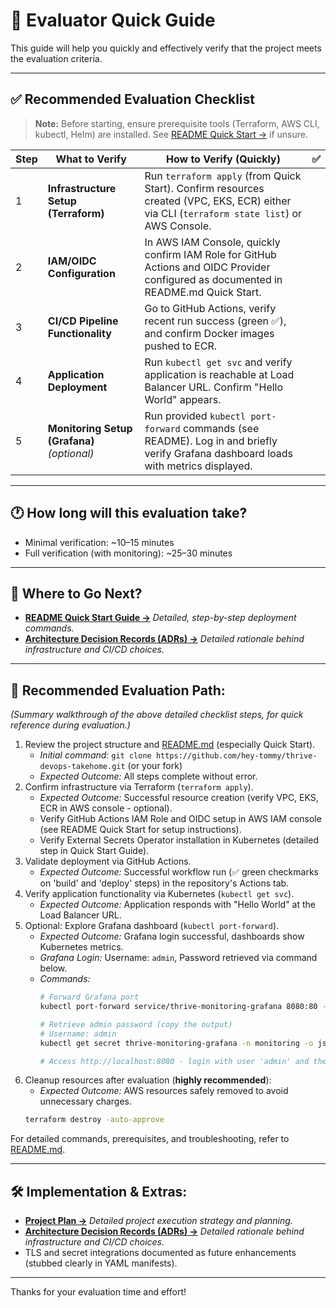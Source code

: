 # 🚩 Evaluator Quick Guide
This guide will help you quickly and effectively verify that the project meets the evaluation criteria.

---

## ✅ Recommended Evaluation Checklist

> **Note:** Before starting, ensure prerequisite tools (Terraform, AWS CLI, kubectl, Helm) are installed. See [README Quick Start →](README.md#quick-start-guide) if unsure.

| Step | What to Verify | How to Verify (Quickly) | ✅ |
|------|----------------|-------------------------|----|
| 1 | **Infrastructure Setup (Terraform)** | Run `terraform apply` (from Quick Start). Confirm resources created (VPC, EKS, ECR) either via CLI (`terraform state list`) or AWS Console. |  |
| 2 | **IAM/OIDC Configuration** | In AWS IAM Console, quickly confirm IAM Role for GitHub Actions and OIDC Provider configured as documented in README.md Quick Start. |  |
| 3 | **CI/CD Pipeline Functionality** | Go to GitHub Actions, verify recent run success (green ✅), and confirm Docker images pushed to ECR. |  |
| 4 | **Application Deployment** | Run `kubectl get svc` and verify application is reachable at Load Balancer URL. Confirm "Hello World" appears. |  |
| 5 | **Monitoring Setup (Grafana)** *(optional)* | Run provided `kubectl port-forward` commands (see README). Log in and briefly verify Grafana dashboard loads with metrics displayed. |  |

---

## 🕐 How long will this evaluation take?
- Minimal verification: ~10–15 minutes  
- Full verification (with monitoring): ~25–30 minutes  

---

## 📖 Where to Go Next?

- **[README Quick Start Guide →](README.md#quick-start-guide)** _Detailed, step-by-step deployment commands._
- **[Architecture Decision Records (ADRs) →](docs/ADRs/)** _Detailed rationale behind infrastructure and CI/CD choices._

---

## 🚀 Recommended Evaluation Path:

*(Summary walkthrough of the above detailed checklist steps, for quick reference during evaluation.)*

1. Review the project structure and [README.md](README.md) (especially Quick Start).
   - _Initial command:_ `git clone https://github.com/hey-tommy/thrive-devops-takehome.git` (or your fork)
   - *Expected Outcome:* All steps complete without error.
2. Confirm infrastructure via Terraform (`terraform apply`).
   - *Expected Outcome:* Successful resource creation (verify VPC, EKS, ECR in AWS console - optional).
   - Verify GitHub Actions IAM Role and OIDC setup in AWS IAM console (see README Quick Start for setup instructions).
   - Verify External Secrets Operator installation in Kubernetes (detailed step in Quick Start Guide).
3. Validate deployment via GitHub Actions.
   - *Expected Outcome:* Successful workflow run (✅ green checkmarks on 'build' and 'deploy' steps) in the repository's Actions tab.
4. Verify application functionality via Kubernetes (`kubectl get svc`).
   - *Expected Outcome:* Application responds with "Hello World" at the Load Balancer URL.
5. Optional: Explore Grafana dashboard (`kubectl port-forward`).
   - *Expected Outcome:* Grafana login successful, dashboards show Kubernetes metrics.
   - *Grafana Login:* Username: `admin`, Password retrieved via command below.
   - _Commands:_
     ```bash
     # Forward Grafana port
     kubectl port-forward service/thrive-monitoring-grafana 8080:80 -n monitoring

     # Retrieve admin password (copy the output)
     # Username: admin
     kubectl get secret thrive-monitoring-grafana -n monitoring -o jsonpath='{.data.admin-password}' | base64 --decode ; echo

     # Access http://localhost:8080 - login with user 'admin' and the retrieved password
     ```
6. Cleanup resources after evaluation (**highly recommended**):
   - *Expected Outcome:* AWS resources safely removed to avoid unnecessary charges.
   ```bash
   terraform destroy -auto-approve
   ```

For detailed commands, prerequisites, and troubleshooting, refer to [README.md](README.md).

---

## 🛠️ Implementation & Extras:

- **[Project Plan →](0-project-plan.md)** _Detailed project execution strategy and planning._
- **[Architecture Decision Records (ADRs) →](docs/ADRs/)** _Detailed rationale behind infrastructure and CI/CD choices._
- TLS and secret integrations documented as future enhancements (stubbed clearly in YAML manifests).

---

Thanks for your evaluation time and effort!